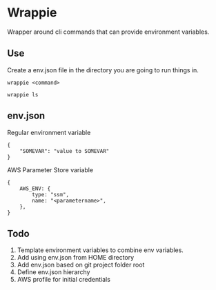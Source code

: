 Wrappie
=======

Wrapper around cli commands that can provide environment variables.  

Use
---
Create a env.json file in the directory you are going to run things in.

```
wrappie <command>

wrappie ls
```

env.json
--------

Regular environment variable
```
{
    "SOMEVAR": "value to SOMEVAR"
}
```

AWS Parameter Store variable
```
{
    AWS_ENV: {
        type: "ssm",
        name: "<parametername>",
    },
}
```

Todo
----
1. Template environment variables to combine env variables.
2. Add using env.json from HOME directory
3. Add env.json based on git project folder root
4. Define env.json hierarchy
5. AWS profile for initial credentials
